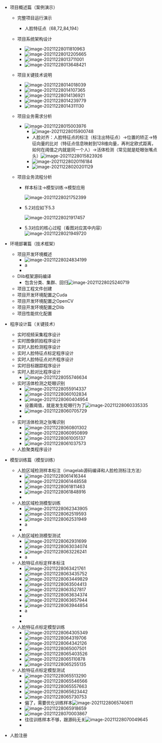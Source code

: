 - 项目概述篇（案例演示）

  - 完整项目运行演示

    - 人脸特征点（68,72,84,194）

  - 项目系统架构设计

    - ![image-20211228011810963](/home/victor/.config/Typora/typora-user-images/image-20211228011810963.png)
    - ![image-20211228012205665](/home/victor/.config/Typora/typora-user-images/image-20211228012205665.png)
    - ![image-20211228013711001](/home/victor/.config/Typora/typora-user-images/image-20211228013711001.png)
    - ![image-20211228013648421](/home/victor/.config/Typora/typora-user-images/image-20211228013648421.png)

  - 项目关键技术说明

    - ![image-20211228014018039](/home/victor/.config/Typora/typora-user-images/image-20211228014018039.png)
    - ![image-20211228014107365](/home/victor/.config/Typora/typora-user-images/image-20211228014107365.png)
    - ![image-20211228014136921](/home/victor/.config/Typora/typora-user-images/image-20211228014136921.png)
    - ![image-20211228014239779](/home/victor/.config/Typora/typora-user-images/image-20211228014239779.png)
    - ![image-20211228014311130](/home/victor/.config/Typora/typora-user-images/image-20211228014311130.png)

  - 项目业务需求分析

    - ![image-20211228015003976](/home/victor/.config/Typora/typora-user-images/image-20211228015003976.png)
      - ![image-20211228015900748](/home/victor/.config/Typora/typora-user-images/image-20211228015900748.png)
      - 人脸对齐：人脸特征点的标注（标注出特征点）->位置的矫正->特征向量的比对（特征点信息映射到128维向量，再判定欧式距离，如何在阈值之内就是同一个人）->活体检测（常见就是眨眼张嘴点头）![image-20211228015823926](/home/victor/.config/Typora/typora-user-images/image-20211228015823926.png)
      - ![image-20211228020116184](/home/victor/.config/Typora/typora-user-images/image-20211228020116184.png)
      - ![image-20211228020201129](/home/victor/.config/Typora/typora-user-images/image-20211228020201129.png)

  - 项目业务流程分析

    - 样本标注->模型训练->模型应用

      ![image-20211228021752399](/home/victor/.config/Typora/typora-user-images/image-20211228021752399.png)

    - 5.2对应如下5.3

      ![image-20211228021917457](/home/victor/.config/Typora/typora-user-images/image-20211228021917457.png)

    - 5.3对应的核心过程（看图对应其中内容）![image-20211228021949720](/home/victor/.config/Typora/typora-user-images/image-20211228021949720.png)

- 环境部署篇（技术框架）

  - 项目开发环境概述
    - ![image-20211228024834199](/home/victor/.config/Typora/typora-user-images/image-20211228024834199.png)
    - a
    - 
  - Dlib框架源码编译
    - 包含分类、集群、回归![image-20211228025240719](/home/victor/.config/Typora/typora-user-images/image-20211228025240719.png)
  - 项目工程文件创建
  - 项目开发环境配置之Cuda
  - 项目开发环境配置之OpenCV
  - 项目开发环境配置之Dlib
  - 项目性能优化配置

- 程序设计篇（关键技术）

  - 实时视频采集程序设计
  - 实时图像抓拍程序设计
  - 实时人脸检测程序设计
  - 实时人脸特征点标定程序设计
  - 实时人脸特征点对齐程序设计
  - 实时目标跟踪程序设计
  - 实时人脸对比程序设计
    - ![image-20211228055746634](/home/victor/.config/Typora/typora-user-images/image-20211228055746634.png)
  - 实时活体检测之眨眼识别
    - ![image-20211228055914337](/home/victor/.config/Typora/typora-user-images/image-20211228055914337.png)
    - ![image-20211228060102834](/home/victor/.config/Typora/typora-user-images/image-20211228060102834.png)
    - ![image-20211228060404954](/home/victor/.config/Typora/typora-user-images/image-20211228060404954.png)
    - 设置阈值，就是发生眨眼行为了![image-20211228060335335](/home/victor/.config/Typora/typora-user-images/image-20211228060335335.png)
    - ![image-20211228060705729](/home/victor/.config/Typora/typora-user-images/image-20211228060705729.png)
    - 
  - 实时活体检测之张嘴识别
    - ![image-20211228060801302](/home/victor/.config/Typora/typora-user-images/image-20211228060801302.png)
    - ![image-20211228060950899](/home/victor/.config/Typora/typora-user-images/image-20211228060950899.png)
    - ![image-20211228061005137](/home/victor/.config/Typora/typora-user-images/image-20211228061005137.png)
    - ![image-20211228061037573](/home/victor/.config/Typora/typora-user-images/image-20211228061037573.png)
  - 人脸聚类程序设计

- 模型训练篇（模型训练）

  - 人脸区域检测样本标注（imagelab源码编译和人脸检测标注方法）
    - ![image-20211228061416344](/home/victor/.config/Typora/typora-user-images/image-20211228061416344.png)
    - ![image-20211228061448558](/home/victor/.config/Typora/typora-user-images/image-20211228061448558.png)
    - ![image-20211228061811463](/home/victor/.config/Typora/typora-user-images/image-20211228061811463.png)
    - ![image-20211228061848916](/home/victor/.config/Typora/typora-user-images/image-20211228061848916.png)
    - 
  - 人脸区域检测模型训练
    - ![image-20211228062343905](/home/victor/.config/Typora/typora-user-images/image-20211228062343905.png)
    - ![image-20211228062519593](/home/victor/.config/Typora/typora-user-images/image-20211228062519593.png)
    - ![image-20211228062531949](/home/victor/.config/Typora/typora-user-images/image-20211228062531949.png)
    - a
    - 
  - 人脸区域检测模型测试
    - ![image-20211228062931699](/home/victor/.config/Typora/typora-user-images/image-20211228062931699.png)
    - ![image-20211228063034074](/home/victor/.config/Typora/typora-user-images/image-20211228063034074.png)
    - ![image-20211228063226241](/home/victor/.config/Typora/typora-user-images/image-20211228063226241.png)
    - a
  - 人脸特征点标定样本标注
    - ![image-20211228063421761](/home/victor/.config/Typora/typora-user-images/image-20211228063421761.png)
    - ![image-20211228063435752](/home/victor/.config/Typora/typora-user-images/image-20211228063435752.png)
    - ![image-20211228063449829](/home/victor/.config/Typora/typora-user-images/image-20211228063449829.png)
    - ![image-20211228063504413](/home/victor/.config/Typora/typora-user-images/image-20211228063504413.png)
    - ![image-20211228063527817](/home/victor/.config/Typora/typora-user-images/image-20211228063527817.png)
    - ![image-20211228063634374](/home/victor/.config/Typora/typora-user-images/image-20211228063634374.png)
    - ![image-20211228063657944](/home/victor/.config/Typora/typora-user-images/image-20211228063657944.png)
    - ![image-20211228063944854](/home/victor/.config/Typora/typora-user-images/image-20211228063944854.png)
    - a
    - 
    - 
  - 人脸特征点标定模型训练
    - ![image-20211228064305349](/home/victor/.config/Typora/typora-user-images/image-20211228064305349.png)
    - ![image-20211228064319706](/home/victor/.config/Typora/typora-user-images/image-20211228064319706.png)
    - ![image-20211228064342126](/home/victor/.config/Typora/typora-user-images/image-20211228064342126.png)
    - ![image-20211228065007501](/home/victor/.config/Typora/typora-user-images/image-20211228065007501.png)
    - ![image-20211228065403526](/home/victor/.config/Typora/typora-user-images/image-20211228065403526.png)
    - ![image-20211228065110878](/home/victor/.config/Typora/typora-user-images/image-20211228065110878.png)
    - ![image-20211228065255135](/home/victor/.config/Typora/typora-user-images/image-20211228065255135.png)
  - 人脸特征点标定模型测试
    - ![image-20211228065513290](/home/victor/.config/Typora/typora-user-images/image-20211228065513290.png)
    - ![image-20211228065546566](/home/victor/.config/Typora/typora-user-images/image-20211228065546566.png)
    - ![image-20211228065557663](/home/victor/.config/Typora/typora-user-images/image-20211228065557663.png)
    - ![image-20211228065623442](/home/victor/.config/Typora/typora-user-images/image-20211228065623442.png)
    - ![image-20211228065730753](/home/victor/.config/Typora/typora-user-images/image-20211228065730753.png)
    - 偏了，需要优化训练样本![image-20211228065740611](/home/victor/.config/Typora/typora-user-images/image-20211228065740611.png)
    - ![image-20211228065918659](/home/victor/.config/Typora/typora-user-images/image-20211228065918659.png)
    - ![image-20211228070003867](/home/victor/.config/Typora/typora-user-images/image-20211228070003867.png)
    - 往往训练样本不够，跟源码无关![image-20211228070049645](/home/victor/.config/Typora/typora-user-images/image-20211228070049645.png)
    - 

- 人脸注册